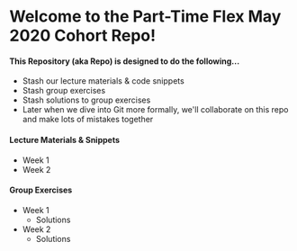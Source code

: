 # Welcome to the Part-Time Flex May 2020 Cohort Repo!

#### This Repository (aka Repo) is designed to do the following... 
- Stash our lecture materials & code snippets
- Stash group exercises
- Stash solutions to group exercises
- Later when we dive into Git more formally, we'll collaborate on this repo and make lots of mistakes together

#### Lecture Materials & Snippets
- Week 1
- Week 2

#### Group Exercises
- Week 1
  - Solutions
- Week 2
  - Solutions
